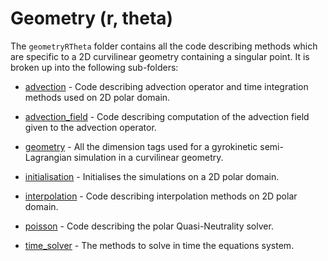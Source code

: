 # Geometry (r, theta)

The `geometryRTheta` folder contains all the code describing methods which are specific to a 2D curvilinear geometry containing a singular point. It is broken up into the following sub-folders:

- [advection](./advection/README.md) - Code describing advection operator and time integration methods used on 2D polar domain.

- [advection\_field](./advection_field/README.md) - Code describing computation of the advection field given to the advection operator. 

- [geometry](./geometry/README.md) - All the dimension tags used for a gyrokinetic semi-Lagrangian simulation in a curvilinear geometry.

- [initialisation](./initialization/README.md) - Initialises the simulations on a 2D polar domain. 

- [interpolation](./interpolation/README.md) - Code describing interpolation methods on 2D polar domain. 

- [poisson](./poisson/README.md) - Code describing the polar Quasi-Neutrality solver.

- [time\_solver](./time_solver/README.md) - The methods to solve in time the equations system. 


